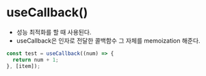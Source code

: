 # useCallback()
- 성능 최적화를 할 때 사용된다.
- useCallback은 인자로 전달한 콜백함수 그 자체를 memoization 해준다.

```js
const test = useCallback((num) => {
  return num + 1;
}, [item]);
```
